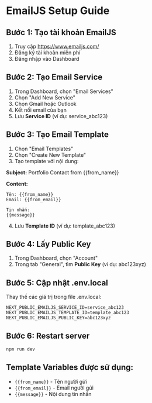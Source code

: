 # EmailJS Setup Guide

## Bước 1: Tạo tài khoản EmailJS

1. Truy cập https://www.emailjs.com/
2. Đăng ký tài khoản miễn phí
3. Đăng nhập vào Dashboard

## Bước 2: Tạo Email Service

1. Trong Dashboard, chọn "Email Services"
2. Chọn "Add New Service"
3. Chọn Gmail hoặc Outlook
4. Kết nối email của bạn
5. Lưu **Service ID** (ví dụ: service_abc123)

## Bước 3: Tạo Email Template

1. Chọn "Email Templates"
2. Chọn "Create New Template"
3. Tạo template với nội dung:

**Subject:** Portfolio Contact from {{from_name}}

**Content:**

```
Tên: {{from_name}}
Email: {{from_email}}

Tin nhắn:
{{message}}
```

4. Lưu **Template ID** (ví dụ: template_abc123)

## Bước 4: Lấy Public Key

1. Trong Dashboard, chọn "Account"
2. Trong tab "General", tìm **Public Key** (ví dụ: abc123xyz)

## Bước 5: Cập nhật .env.local

Thay thế các giá trị trong file .env.local:

```
NEXT_PUBLIC_EMAILJS_SERVICE_ID=service_abc123
NEXT_PUBLIC_EMAILJS_TEMPLATE_ID=template_abc123
NEXT_PUBLIC_EMAILJS_PUBLIC_KEY=abc123xyz
```

## Bước 6: Restart server

```bash
npm run dev
```

## Template Variables được sử dụng:

- `{{from_name}}` - Tên người gửi
- `{{from_email}}` - Email người gửi
- `{{message}}` - Nội dung tin nhắn

